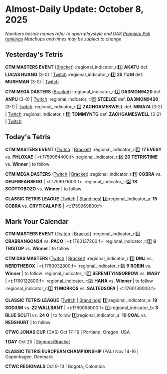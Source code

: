 # Almost-Daily Update: October 8, 2025
*Numbers beside names refer to open-playstyle and DAS [Premiere Poll rankings](https://premierepoll.wordpress.com/)*
*Matchups and times may be subject to change*

## Yesterday's Tetris
**CTM MASTERS EVENT**  ([Bracket](https://go.ctm.gg/event/ctm-october-2025/masters-event/))
:regional_indicator_r::two:  **AKATU** def. **LUCAS HUANG** (3-0)  |  [Twitch](https://www.twitch.tv/videos/2586265873?t=00h16m35s)
:regional_indicator_r::one:  **25 TUGI** def. **MUSHMAN** (3-0)  |  [Twitch](https://www.twitch.tv/videos/2586583225?t=00h18m52s)

**CTM MEGA DASTERS**  ([Bracket](https://go.ctm.gg/event/das-masters-october-2025/das-masters/))
:regional_indicator_r::one:  **DA3MON9420** def. **ANPU** (3-0)  |  [Twitch](https://www.twitch.tv/videos/2585913430?t=00h24m57s)
:regional_indicator_r::two:  **STEELCE** def. **DA3MON9420** (3-1)  |  [Twitch](https://www.twitch.tv/videos/2585913430?t=01h03m52s)
:regional_indicator_r::one:  **ZACHGAMESWELL** def. **NIMA74** (3-2)  |  [Twitch](https://www.twitch.tv/videos/2586012671?t=00h17m41s)
:regional_indicator_r::two:  **TOMMYNTG** def. **ZACHGAMESWELL** (3-2)  |  [Twitch](https://www.twitch.tv/videos/2586012671?t=01h11m41s)

## Today's Tetris
**CTM MASTERS EVENT**  ([Twitch](https://twitch.tv/monthlytetris) | [Bracket](https://go.ctm.gg/event/ctm-october-2025/masters-event/))
:regional_indicator_r::one:  **17 EVESY** vs. **PHLOXAE**  |  <t:1759964400:f>
:regional_indicator_r::two:  **20 TETRISTIME** vs. **Winner**  |  to follow

**CTM MEGA DASTERS**  ([Twitch](https://twitch.tv/monthlytetris) | [Bracket](https://go.ctm.gg/event/das-masters-october-2025/das-masters/))
:regional_indicator_r::one:  **COBRA** vs. **OEUFMEANSEGG**  |  <t:1759971600:f>
:regional_indicator_r::two:  **18 SCOTTOBOZO** vs. **Winner**  |  to follow

**CLASSIC TETRIS LEAGUE**  ([Twitch](https://twitch.tv/classictetrisleague) | [Standings](https://ctlscoreboard.herokuapp.com))
:one::regional_indicator_a:  **15 COBRA** vs. **CRYTICALAPIS**  |  <t:1759969800:f>

## Mark Your Calendar
**CTM MASTERS EVENT**  ([Twitch](https://twitch.tv/monthlytetris) | [Bracket](https://go.ctm.gg/event/ctm-october-2025/masters-event/))
:regional_indicator_r::one:  **CRABRANGON24** vs. **PACO**  |  <t:1760137200:f>
:regional_indicator_r::two:  **6 TRISTOP** vs. **Winner**  |  to follow

**CTM DAS MASTERS**  ([Twitch](https://twitch.tv/monthlytetris) | [Bracket](https://go.ctm.gg/event/das-masters-october-2025/das-masters/))
:regional_indicator_r::one:  **DMJ** vs. **NERDTHEBOX**  |  <t:1760032800:f>
:regional_indicator_r::two:  **9 ROBIN** vs. **Winner**  |  to follow
:regional_indicator_r::one:  **SERENITYINSORROW** vs. **MASY**  |  <t:1760122800:f>
:regional_indicator_r::two:  **HANA** vs. **Winner**  |  to follow
:regional_indicator_r::two:  **11 MORKOS** vs. **SALTEDSOFA**  |  <t:1760130000:f>

**CLASSIC TETRIS LEAGUE**  ([Twitch](https://twitch.tv/classictetrisleague) | [Standings](https://ctlscoreboard.herokuapp.com))
:one::regional_indicator_a:  **19 SODIUM** vs. **22 WALLBANT**  |  <t:1760058000:f>
:one::regional_indicator_b:  **3 BLUE SCUTI** vs. **24 O**  |  to follow
:one::regional_indicator_a:  **10 COAL** vs. **REDSHURT**  |  to follow

**CTWC JONAS CUP** (DAS)
Oct 17-19  |  Portland, Oregon, USA

**1 DAY**
Oct 25  |  [Signups/Bracket](https://www.start.gg/tournament/1-day-october-2025/details)

**CLASSIC TETRIS EUROPEAN CHAMPIONSHIP** (PAL)
Nov 14-16  |  Copenhagen, Denmark

**CTWC REGIONALS**
Oct 9-13  |  Bogotá, Colombia